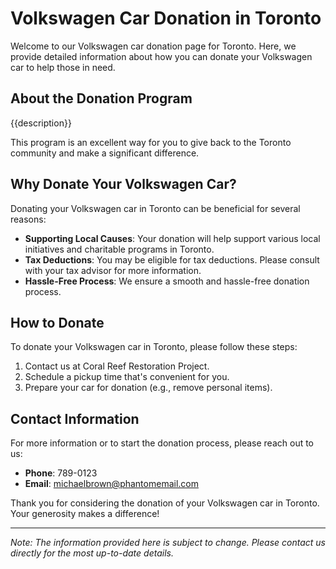 #     Volkswagen Car Donation in     Toronto

Welcome to our     Volkswagen car donation page for     Toronto. Here, we provide detailed information about how you can donate your     Volkswagen car to help those in need.

## About the Donation Program

{{description}}

This program is an excellent way for you to give back to the     Toronto community and make a significant difference.

## Why Donate Your     Volkswagen Car?

Donating your     Volkswagen car in     Toronto can be beneficial for several reasons:

- **Supporting Local Causes**: Your donation will help support various local initiatives and charitable programs in     Toronto.
- **Tax Deductions**: You may be eligible for tax deductions. Please consult with your tax advisor for more information.
- **Hassle-Free Process**: We ensure a smooth and hassle-free donation process.

## How to Donate

To donate your     Volkswagen car in     Toronto, please follow these steps:

1. Contact us at     Coral Reef Restoration Project.
2. Schedule a pickup time that's convenient for you.
3. Prepare your car for donation (e.g., remove personal items).

## Contact Information

For more information or to start the donation process, please reach out to us:

- **Phone**: 789-0123
- **Email**:     michaelbrown@phantomemail.com

Thank you for considering the donation of your     Volkswagen car in     Toronto. Your generosity makes a difference!

---

*Note: The information provided here is subject to change. Please contact us directly for the most up-to-date details.*
